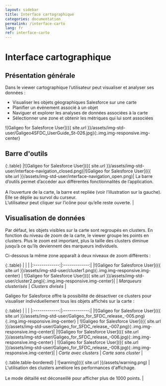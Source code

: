 ```yaml
---
layout: sidebar
title: Interface cartographique
categories: documentation
permalink: /interface-carto
lang: fr
ref: interface-carto
---
```


# Interface cartographique

## Présentation générale

Dans le viewer cartographique l’utilisateur peut visualiser et analyser ses données :

- Visualiser les objets géographiques Salesforce sur une carte
- Planifier un événement associé à un objet
- Naviguer et explorer les analyses de données associées à la carte
- Sélectionner une zone et obtenir les métriques qui lui sont associées

![Galigeo for Salesforce User]({{ site.url }}/assets/img-std-user/Galigeo4SFDC_UserGuide_St-026.jpg){:.img.img-responsive.img-center}

## Barre d'outils

{:.table}
|![Galigeo for Salesforce User]({{ site.url }}/assets/img-std-user/interface-navigation_closed.png)|![Galigeo for Salesforce User]({{ site.url }}/assets/img-std-user/interface-navigation_open.png)| La barre d’outils permet d’accéder aux différentes fonctionnalités de l’application. <br><br>A l’ouverture de la carte, la barre est repliée (voir l’illustration sur la gauche). Elle se déplie au survol du curseur. <br>L’utilisateur peut cliquer sur l’icône pour qu’elle reste ouverte. | 

## Visualisation de données

Par défaut, les objets visibles sur la carte sont regroupés en clusters. En fonction du niveau de zoom de la carte, le viewer groupe les points en clusters. Plus le zoom est important, plus la taille des clusters diminue jusqu’à ce qu’ils deviennent des marqueurs individuels. 

Ci-dessous la même zone apparaît à deux niveaux de zoom différents :

{:.table}
|   |    |
|:-------------:|:-------------:|
|![Galigeo for Salesforce User]({{ site.url }}/assets/img-std-user/cluster1.png){:.img.img-responsive.img-center} | ![Galigeo for Salesforce User]({{ site.url }}/assets/img-std-user/cluster2.png){:.img.img-responsive.img-center}|
| *Marqueurs clusterisés* | *Clusters divisés* |

Galigeo for Salesforce offre la possibilité de désactiver ce clusters pour visualiser individuellement tous les objets affichés sur la carte :

{:.table}
|   |    |
|:-------------:|:-------------:|
|![Galigeo for Salesforce User]({{ site.url }}/assets/img-std-user/Galigeo_for_SFDC_release_-005.png){:.img.img-responsive.img-center} | ![Galigeo for Salesforce User]({{ site.url }}/assets/img-std-user/Galigeo_for_SFDC_release_-007.png){:.img.img-responsive.img-center}|
|![Galigeo for Salesforce User]({{ site.url }}/assets/img-std-user/Galigeo_for_SFDC_release_-006.jpg){:.img.img-responsive.img-center} | ![Galigeo for Salesforce User]({{ site.url }}/assets/img-std-user/Galigeo_for_SFDC_release_-008.jpg){:.img.img-responsive.img-center}|
| *Carte avec clusters* | *Carte sans cluster* |

{:.table.table-bordered}
| ![warning]({{ site.url }}/assets/warning.png)     | L'utilisation des clusters améliore les performances d'affichage. <br><br> Le mode détaillé est déconseillé pour afficher plus de 1000 points. |
